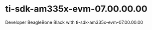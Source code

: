 ti-sdk-am335x-evm-07.00.00.00
=============================

Developer BeagleBone Black with ti-sdk-am335x-evm-07.00.00.00
